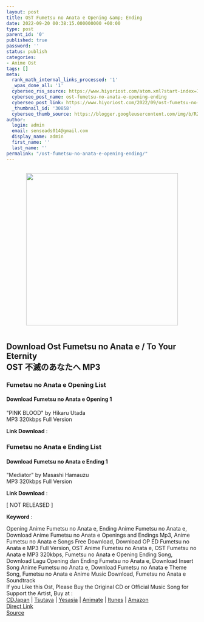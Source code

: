 ```yaml
---
layout: post
title: OST Fumetsu no Anata e Opening &amp; Ending
date: 2022-09-20 00:38:15.000000000 +00:00
type: post
parent_id: '0'
published: true
password: ''
status: publish
categories:
- Anime Ost
tags: []
meta:
  rank_math_internal_links_processed: '1'
  _wpas_done_all: '1'
  cyberseo_rss_source: https://www.hiyoriost.com/atom.xml?start-index=1
  cyberseo_post_name: ost-fumetsu-no-anata-e-opening-ending
  cyberseo_post_link: https://www.hiyoriost.com/2022/09/ost-fumetsu-no-anata-e-opening-ending.html
  _thumbnail_id: '30858'
  cyberseo_thumb_source: https://blogger.googleusercontent.com/img/b/R29vZ2xl/AVvXsEhlnuy2FYg2jVytK3wkYFJAqIOEjrP8iaNDMiP7n7S5fS1RGjoJMmaBQgV93V6yGMSJFSAlEUm3xpH8S_wpghPTCH0MOYQV3OOFVOeMEFlJT1PxsnWOycQkJ5YVU0etpfsdExZ9i5i39c8tRg4o6TRVPiMUq9cHhVGke9jWzCZq1OwZGl5hR2EaC_xL/s400/bx114535-y3NnjexcqKG1.jpg
author:
  login: admin
  email: senseads014@gmail.com
  display_name: admin
  first_name: ''
  last_name: ''
permalink: "/ost-fumetsu-no-anata-e-opening-ending/"
---
```

<div class="separator" style="clear: both"><a href="https://blogger.googleusercontent.com/img/b/R29vZ2xl/AVvXsEhlnuy2FYg2jVytK3wkYFJAqIOEjrP8iaNDMiP7n7S5fS1RGjoJMmaBQgV93V6yGMSJFSAlEUm3xpH8S_wpghPTCH0MOYQV3OOFVOeMEFlJT1PxsnWOycQkJ5YVU0etpfsdExZ9i5i39c8tRg4o6TRVPiMUq9cHhVGke9jWzCZq1OwZGl5hR2EaC_xL/s651/bx114535-y3NnjexcqKG1.jpg" style="display: block;padding: 1em 0;text-align: center"><img alt border="0" data-original-height="651" data-original-width="460" height="400" src="{{ site.baseurl }}/assets/2022/09/bx114535-y3NnjexcqKG1.jpg" /></a></div>
<div class="judulanime">
<h2>Download Ost Fumetsu no Anata e / To Your Eternity<br />OST 不滅のあなたへ MP3</h2>
</div>
<div class="listz">
<h3>Fumetsu no Anata e Opening List</h3>
</div>
<div class="listz3">
<div class="listz1">
<h4>Download Fumetsu no Anata e Opening 1</h4>
</div>
<div class="listz2">"PINK BLOOD" by Hikaru Utada<br />MP3 320kbps Full Version
<p><b>Link Download</b> : </p>
<div class="dbox-list">
<div class="rigzz"></div>
<div class="lepzz"></div>
</div>
</div>
</div>
<div class="listz">
<h3>Fumetsu no Anata e Ending List</h3>
</div>
<div class="listz3">
<div class="listz1">
<h4>Download Fumetsu no Anata e Ending 1</h4>
</div>
<div class="listz2">"Mediator" by Masashi Hamauzu<br />MP3 320kbps Full Version
<p><b>Link Download</b> : </p>
<div class="dbox-list">[ NOT RELEASED ]</div>
</div>
</div>
<p><b>Keyword</b> :
<div class="tagser">Opening Anime Fumetsu no Anata e, Ending Anime Fumetsu no Anata e, Download Anime Fumetsu no Anata e Openings and Endings Mp3, Anime Fumetsu no Anata e Songs Free Download, Download OP ED Fumetsu no Anata e MP3 Full Version, OST Anime Fumetsu no Anata e, OST Fumetsu no Anata e MP3 320kbps, Fumetsu no Anata e Opening Ending Song, Download Lagu Opening dan Ending Fumetsu no Anata e, Download Insert Song Anime Fumetsu no Anata e, Download Fumetsu no Anata e Theme Song, Fumetsu no Anata e Anime Music Download, Fumetsu no Anata e Soundtrack</div>
<div class="buycd">If you Like this Ost, Please Buy the Original CD or Official Music Song for Support the Artist, Buy at : <br /><a href="https://www.cdjapan.co.jp/" target="_blank" rel="noopener">CDJapan</a> | <a href="https://shop.tsutaya.co.jp/" target="_blank" rel="noopener">Tsutaya</a> | <a href="https://www.yesasia.com/" target="_blank" rel="noopener">Yesasia</a> | <a href="https://www.animate-onlineshop.jp/" target="_blank" rel="noopener">Animate</a> | <a href="https://www.apple.com/jp/itunes" target="_blank" rel="noopener">Itunes</a> | <a href="https://amazon.co.jp/" target="_blank" rel="noopener">Amazon</a>
</div>
<div class="divbtn"> <a href="https://handymansurrender.com/fihup8buzv?key=94550f7ce39444073321dde3b8782f97" class="btn"><i class="fa fa-download"></i> Direct Link</a> <br /><a href="https://www.hiyoriost.com/2022/09/ost-fumetsu-no-anata-e-opening-ending.html">Source</a> </div>
